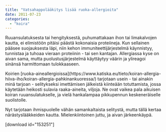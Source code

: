 ```yaml
---
title: "Vatsahappolääkitys lisää ruoka-allergioita"
date: 2011-07-23
categories: 
  - "koira"
---
```


Ruuansulatuksesta tai hengityksestä, puhumattakaan ihon tai limakalvojen kautta, ei elimistöön pitäisi päästä kokonaisia proteiineja. Kun sellainen pääsee suojauksesta läpi, niin kehon immuniteettijärjestelmä käynnistyy, tunnistaa ja tuhoaa vieraan proteiinin - tai sen kantajan. Allergiassa kyse on aivan sama, mutta puolustusjärjestelmä käyttäytyy väärin ja ylireagoi sinänsä harmittomaan tulokkaaseen.

<!--more-->Koirien [ruoka-aineallergioissa](https://www.katiska.eu/tieto/koiran-allergia-hiiva-iho/koiran-allergia-pahkinankuoressa/) tarjotaan usein - tai ainakin minä tarjoan - selitykseksi imettämisen jälkeistä kiinteään totuttamista, jossa käytetään heikosti sulavia raaka-aineita, viljoja. Ne ovat vaikea pala aikuisen koiran ruuansulatukselle, ja vielä hankalampaa pikkupennun keskeneräiselle suolistolle.

Nyt tarjotaan ihmispuolelle vähän samankaltaista selitystä, mutta tällä kertaa närästyslääkkeiden kautta. Mielenkiintoinen juttu, ja aivan järkeenkäypä.

\[download id="153251"\]
